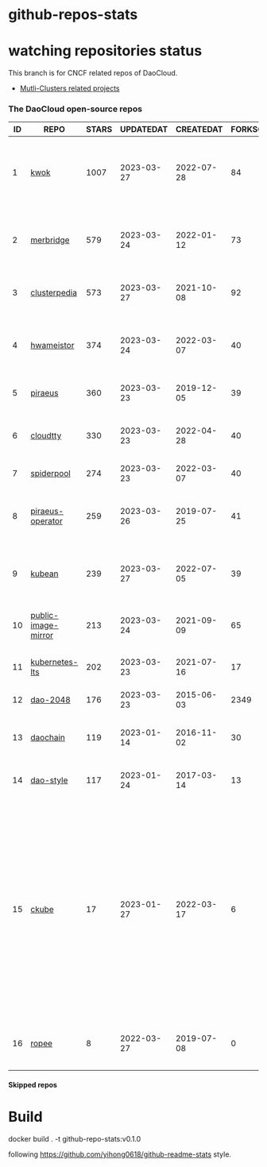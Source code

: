 # github-repos-stats

# watching repositories status

This branch is for CNCF related repos of DaoCloud.
- [Mutli-Clusters related projects](https://github.com/pacoxu/github-repos-stats/tree/multi-clusters)


<!--START_SECTION:github_repos-->
### The DaoCloud open-source repos
| ID |                                   REPO                                   | STARS | UPDATEDAT  | CREATEDAT  | FORKSCOUNT |                                                                                                                     DESCRIPTIONS                                                                                                                     |
|----|--------------------------------------------------------------------------|-------|------------|------------|------------|------------------------------------------------------------------------------------------------------------------------------------------------------------------------------------------------------------------------------------------------------|
|  1 | [kwok](https://github.com/kubernetes-sigs/kwok)                          |  1007 | 2023-03-27 | 2022-07-28 |         84 | Kubernetes WithOut Kubelet -  Simulates thousands of Nodes and Clusters.                                                                                                                                                                             |
|  2 | [merbridge](https://github.com/merbridge/merbridge)                      |   579 | 2023-03-24 | 2022-01-12 |         73 | Use eBPF to speed up your Service Mesh like crossing an Einstein-Rosen Bridge.                                                                                                                                                                       |
|  3 | [clusterpedia](https://github.com/clusterpedia-io/clusterpedia)          |   573 | 2023-03-27 | 2021-10-08 |         92 | The Encyclopedia of Kubernetes clusters                                                                                                                                                                                                              |
|  4 | [hwameistor](https://github.com/hwameistor/hwameistor)                   |   374 | 2023-03-24 | 2022-03-07 |         40 | Hwameistor is an HA local storage system for cloud-native stateful workloads.                                                                                                                                                                        |
|  5 | [piraeus](https://github.com/piraeusdatastore/piraeus)                   |   360 | 2023-03-23 | 2019-12-05 |         39 | High Available Datastore for Kubernetes                                                                                                                                                                                                              |
|  6 | [cloudtty](https://github.com/cloudtty/cloudtty)                         |   330 | 2023-03-23 | 2022-04-28 |         40 | A Friendly Kubernetes CloudShell (Web Terminal) !                                                                                                                                                                                                    |
|  7 | [spiderpool](https://github.com/spidernet-io/spiderpool)                 |   274 | 2023-03-23 | 2022-03-07 |         40 | kubernetes ipam                                                                                                                                                                                                                                      |
|  8 | [piraeus-operator](https://github.com/piraeusdatastore/piraeus-operator) |   259 | 2023-03-26 | 2019-07-25 |         41 | The Piraeus Operator manages LINSTOR clusters in Kubernetes.                                                                                                                                                                                         |
|  9 | [kubean](https://github.com/kubean-io/kubean)                            |   239 | 2023-03-27 | 2022-07-05 |         39 |  :seedling: Kubernetes lifecycle management operator based on kubespray.                                                                                                                                                                             |
| 10 | [public-image-mirror](https://github.com/DaoCloud/public-image-mirror)   |   213 | 2023-03-24 | 2021-09-09 |         65 | 很多镜像都在国外。比如 gcr 。国内下载很慢，需要加速。                                                                                                                                                                                                |
| 11 | [kubernetes-lts](https://github.com/klts-io/kubernetes-lts)              |   202 | 2023-03-23 | 2021-07-16 |         17 | Kubernetes LTS(long term support)                                                                                                                                                                                                                    |
| 12 | [dao-2048](https://github.com/DaoCloud/dao-2048)                         |   176 | 2023-03-23 | 2015-06-03 |       2349 | 2048 is a number puzzle game.                                                                                                                                                                                                                        |
| 13 | [daochain](https://github.com/DaoCloud/daochain)                         |   119 | 2023-01-14 | 2016-11-02 |         30 | Docker image verification system based on Ethereum                                                                                                                                                                                                   |
| 14 | [dao-style](https://github.com/DaoCloud/dao-style)                       |   117 | 2023-01-24 | 2017-03-14 |         13 | 🎉 A high quality component library built on Vue.js 2.0                                                                                                                                                                                              |
| 15 | [ckube](https://github.com/DaoCloud/ckube)                               |    17 | 2023-01-27 | 2022-03-17 |          6 | Kubernetes APIServer 高性能代理组件，代理 APIServer 的 List 请求，其它类型的请求会直接反向代理到原生 APIServer。 CKube 还额外支持了分页、搜索和索引等功能。 并且，CKube 100% 兼容原生 kubectl 和 kube client sdk，只需要简单的配置即可实现全局替换。 |
| 16 | [ropee](https://github.com/DaoCloud/ropee)                               |     8 | 2022-03-27 | 2019-07-08 |          0 | A scalable prometheus remote storage adapter for splunk.                                                                                                                                                                                             |



#### Skipped repos
<!--END_SECTION:github_repos-->

# Build

docker build . -t github-repo-stats:v0.1.0

following https://github.com/yihong0618/github-readme-stats style.
